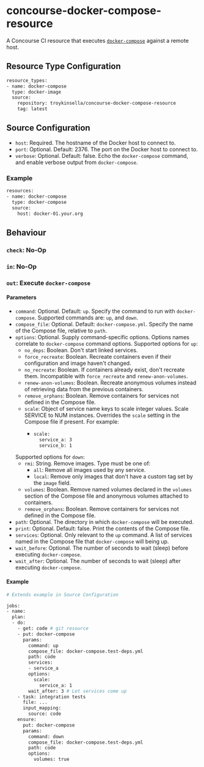 # concourse-docker-compose-resource

A Concourse CI resource that executes [`docker-compose`](https://docs.docker.com/compose/) 
against a remote host.

## Resource Type Configuration

```bash
resource_types:
- name: docker-compose
  type: docker-image
  source:
    repository: troykinsella/concourse-docker-compose-resource
    tag: latest
```

## Source Configuration

* `host`: Required. The hostname of the Docker host to connect to.
* `port`: Optional. Default: 2376. The port on the Docker host to connect to.
* `verbose`: Optional. Default: false. Echo the `docker-compose` command, 
   and enable verbose output from `docker-compose`.

### Example

```bash
resources:
- name: docker-compose
  type: docker-compose
  source:
    host: docker-01.your.org
```

## Behaviour

### `check`: No-Op

### `in`: No-Op

### `out`: Execute `docker-compose`

#### Parameters

* `command`: Optional. Default: `up`. Specify the command to run with `docker-compose`.
  Supported commands are: `up`, and `down`.
* `compose_file`: Optional. Default: `docker-compose.yml`. Specify the name of the Compose file,
  relative to `path`.
* `options`: Optional. Supply command-specific options. Options names correlate to 
  `docker-compose` command options.
  Supported options for `up`:
  * `no_deps`: Boolean. Don't start linked services.
  * `force_recreate`: Boolean. Recreate containers even if their configuration
    and image haven't changed.
  * `no_recreate`: Boolean. If containers already exist, don't recreate
    them. Incompatible with `force_recreate` and `renew-anon-volumes`.
  * `renew-anon-volumes`: Boolean. Recreate anonymous volumes instead of retrieving
    data from the previous containers.
  * `remove_orphans`: Boolean. Remove containers for services not defined
    in the Compose file.
  * `scale`: Object of service name keys to scale integer values. 
     Scale SERVICE to NUM instances. Overrides the `scale` setting in the 
     Compose file if present. For example:
     * ```bash
       scale:
         service_a: 3
         service_b: 1
       ```
  Supported options for `down`:
  * `rmi`: String. Remove images. Type must be one of:
    * `all`: Remove all images used by any service.
    * `local`: Remove only images that don't have a
      custom tag set by the `image` field.
  * `volumes`: Boolean. Remove named volumes declared in the `volumes`
    section of the Compose file and anonymous volumes attached to containers.
  * `remove_orphans`: Boolean. Remove containers for services not defined
    in the Compose file.
* `path`: Optional. The directory in which `docker-compose` will be executed.
* `print`: Optional. Default: false. Print the contents of the Compose file.
* `services`: Optional. Only relevant to the `up` command. A list of services named in 
  the Compose file that `docker-compose` will being up.
* `wait_before`: Optional. The number of seconds to wait (sleep) before executing `docker-compose`.
* `wait_after`: Optional. The number of seconds to wait (sleep) after executing `docker-compose`.

#### Example

```bash
# Extends example in Source Configuration

jobs:
- name:
  plan:
  - do:
    - get: code # git resource
    - put: docker-compose
      params:
        command: up
        compose_file: docker-compose.test-deps.yml
        path: code
        services:
        - service_a
        options:
          scale:
            service_a: 1
        wait_after: 3 # Let services come up
    - task: integration tests
      file: ...
      input_mapping:
        source: code
    ensure:
      put: docker-compose
      params:
        command: down
        compose_file: docker-compose.test-deps.yml
        path: code
        options:
          volumes: true
```
